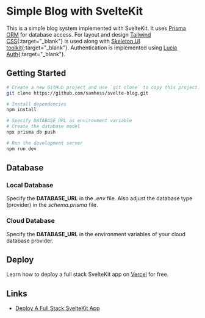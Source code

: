 # Simple Blog with SvelteKit

This is a simple blog system implemented with SvelteKit. It uses 
[Prisma ORM](https://www.prisma.io) for database access.
For layout and design [Tailwind CSS](https://tailwindcss.com){:target="_blank"} 
is used along with [Skeleton UI toolkit](https://www.skeleton.dev){:target="_blank"}. 
Authentication is implemented using [Lucia Auth](https://lucia-auth.com){:target="_blank"}.

## Getting Started

```sh
# Create a new GitHub project and use `git clone` to copy this project.
git clone https://github.com/samhess/svelte-blog.git

# Install dependencies
npm install

# Specify DATABASE_URL as environment variable
# Create the database model
npx prisma db push

# Run the development server
npm run dev
```

## Database

### Local Database
Specify the **DATABASE_URL** in the *.env* file. Also adjust the database type (provider) in the 
*schema.prisma* file.

### Cloud Database
Specify the **DATABASE_URL** in the environment variables of your cloud database provider.

## Deploy
Learn how to deploy a full stack SvelteKit app on [Vercel](https://vercel.com/) for free.

## Links
* [Deploy A Full Stack SvelteKit App](https://joyofcode.xyz/sveltekit-deployment)
